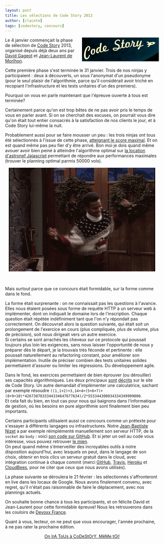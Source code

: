 ```yaml
---
layout: post
title: Les sélections de Code Story 2013
author: [clacote]
tags: [codestory, concours]
---
```


<img src="/assets/images/codestory.png" width="50%" style="float:right; margin-left:20px; margin-bottom:10px;" alt="Code Story" title="Code Story">

Le 4 janvier commençait la phase de sélection de [Code Story](http://code-story.net/ "Site de Code Story") 2013, organisé depuis déjà deux ans par [David Gageot](http://code-story.net/about/david.html) et [Jean-Laurent de Morlhon](http://code-story.net/about/jean-laurent.html).

Cette première phase s'est terminée le 31 janvier. Trois de nos ninjas y participaient&nbsp;: deux à découverts, un sous l'anonymat d'un pseudonyme (pour le seul plaisir de l'algorithmie, parce qu'il considérait avoir triché en recopiant l'infrastructure et les tests unitaires d'un des premiers).

Pourquoi on vous en parle maintenant que l'épreuve ouverte à tous est terminée?

Certainement parce qu'on est trop bêtes de ne pas avoir pris le temps de vous en parler avant. Si on se cherchait des excuses, on pourrait vous dire qu'on était tout entier consacrés à la satisfaction de nos clients le jour, et à Code Story lui-même la nuit.

Probablement aussi pour se faire mousser un peu : les trois ninjas ont tous été sélectionnés à l'issue de cette phase, [atteignant le score maximal](http://code-story.net/2013/02/01/concours-2013-phase-1.html). Et on est quand même pas peu fier d'y être arrivé. Bon moi je dois quand même avouer avoir bien peiné à atteindre l'algorithme optimal sur [la location d'astronef Jajascript](http://code-story.net/2013/02/02/jajascript.html) permettant de répondre aux performances maximales (trouver le planning optimal parmis 50000 vols).


<p style="text-align:center;">
  <img class="img-polaroid" src="/assets/images/carlton.gif" alt="La victoire des ninjas" />
</p>
<br/>

Mais surtout parce que ce concours était formidable, sur la forme comme dans le fond.

La forme était surprenante&nbsp;: on ne connaissait pas les questions à l'avance. Elles nous étaient posées sous forme de requête HTTP à un serveur web à implémenter, dont on indiquait le domaine lors de l'inscription. Chaque question était répétée indéfiniment tant que l'on n'y répondait pas correctement. On découvrait alors la question suivante, qui était soit un prolongement de l'exercice en cours (plus compliquée, plus de volume, plus de précision), soit nous dirigeait vers un autre exercice.  
Si certains se sont arrachés les cheveux sur ce protocole qui poussait toujours plus loin les exigences, sans nous laisser l'opportunité de nous y préparer dès le départ, je la trouvais très féconde et pertinente : elle poussait naturellement au refactoring constant, pour améliorer son implémentation. Inutile de préciser combien des tests unitaires solides permettaient d'assurer ou limiter les régressions. Du développement agile.

Dans le fond, les exercices permettaient de bien éprouver (ou dérouiller) ses capacités algorithmiques. Les deux principaux [sont](http://code-story.net/2013/01/22/scalaskel.html "Exercice Code Story 2013 : L'échoppe de monade sur Scalaskel") [décrits](http://code-story.net/2013/02/02/jajascript.html "Exercice Code Story 2013 : Location d’astronef sur Jajascript") sur le site de Code Story. Un autre demandait d'implémenter une calculatrice, sachant par exemple résoudre `((1,1+2)+3,14+4+(5+6+7)+(8+9+10)*4267387833344334647677634)/2*553344300034334349999000`.  
Et cela fait du bien, en tout cas pour nous qui baignons dans l'informatique de gestion, où les besoins en pure algorithmie sont finalement bien peu importants.

Certains participants utilisaient aussi ce concours comme un prétexte pour s'essayer à différents langages ou infrastructures. Notre [Jean-Baptiste Nizet](http://ninja-squad.com/team#JB "Jean-Baptiste Nizet sur le site de Ninja Squad") a par exemple réimplémenté manuellement son serveur HTTP, de la `socket` au `body` : voici [son code sur GitHub](https://github.com/jnizet/CodeStory2013 "Code de Jean-Baptiste Nizet pour Code Story 2013"). Et si jeter un oeil au code vous intéresse, vous pouvez retrouver [le mien](https://github.com/clacote/CodeStory2013 "Code de Cyril Lacôte pour Code Story 2013").  
On peut quand même s'émerveiller des incroyables outils à notre disposition aujourd'hui, avec lesquels on peut, dans le langage de son choix, obtenir en trois clics un serveur gratuit dans le cloud, avec intégration continue à chaque commit (merci [GitHub](http://github.com), [Travis](https://travis-ci.org/), [Heroku](http://www.heroku.com/) et [CloudBees](http://www.cloudbees.com/), pour ne citer que ceux que nous avons utilisés).

La phase suivante se déroulera le 21 février : les sélectionnés s'affronteront en live dans les locaux de Google. Nous avons finalement convenu, avec regret, qu'il n'était pas raisonnable de faire le déplacement, avec nos plannings actuels.  

On souhaite bonne chance à tous les participants, et on félicite David et Jean-Laurent pour cette formidable épreuve! Nous les retrouverons dans les couloirs de [Devoxx France](http://www.devoxx.fr).

Quant à vous, lecteur, on ne peut que vous encourager, l'année prochaine, à ne pas rater la prochaine édition.


<p align="center">
  <a href="http://www.youtube.com/watch?v=8FMFxaT-n7U">On IrA ToUs à CoDeStOrY, MêMe tOi!</a>
</p>
<br/>
